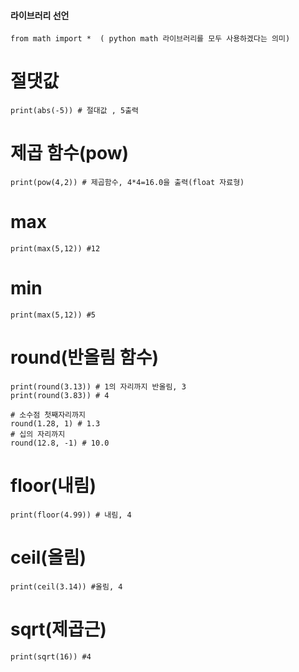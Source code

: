 #### 라이브러리 선언

```
from math import *  ( python math 라이브러리를 모두 사용하겠다는 의미) 
```



# 절댓값

```
print(abs(-5)) # 절대값 , 5출력
```



#  제곱 함수(pow)

```
print(pow(4,2)) # 제곱함수, 4*4=16.0을 출력(float 자료형)
```



# max

```
print(max(5,12)) #12
```



# min

```
print(max(5,12)) #5
```



# round(반올림 함수)

```
print(round(3.13)) # 1의 자리까지 반올림, 3
print(round(3.83)) # 4

# 소수점 첫째자리까지
round(1.28, 1) # 1.3
# 십의 자리까지
round(12.8, -1) # 10.0
```



# floor(내림)

```
print(floor(4.99)) # 내림, 4
```



# ceil(올림)

```
print(ceil(3.14)) #올림, 4
```



# sqrt(제곱근)

```
print(sqrt(16))	#4
```

